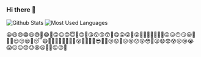 ### Hi there 👋
![Github Stats](https://github-readme-stats.vercel.app/api?username=Algorineko&show_icons=true&theme=dark&count_private=true)
![Most Used Languages](https://github-readme-stats.vercel.app/api/top-langs/?username=Algorineko&theme=dark&layout=compact)

😀😃😄😁😆😅🤣😂🙂🙃😉😊😇🥰😍🤩😘😗😚😙🥲😋😛😜🤪😝🤑🤗🤭🤫🤔🤐🤨😐😑😶😏😒🙄😬🤥😌😔😪🤤😴😷🤒🤕🤢🤮🤧🥵🥶🥴😵🤯🤠🥳🥸😎🤓🧐😕😟🙁☹️😮😯😲😳🥺😦😧😨😰😥😢😭😱😖😣😞😓😩😫🥱😤😡😠🤬


